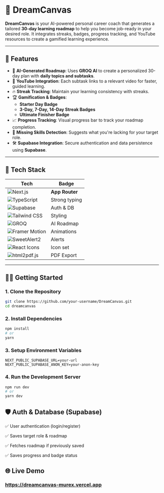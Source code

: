 # 🌟 DreamCanvas

**DreamCanvas** is your AI-powered personal career coach that generates a tailored **30-day learning roadmap** to help you become job-ready in your desired role. It integrates streaks, badges, progress tracking, and YouTube resources to create a gamified learning experience.

---

## 🚀 Features

- 🎯 **AI-Generated Roadmap**: Uses **GROQ AI** to create a personalized 30-day plan with **daily topics and subtasks**.
- 🎥 **YouTube Integration**: Each subtask links to a relevant video for faster, guided learning.
- 🔥 **Streak Tracking**: Maintain your learning consistency with streaks.
- 🏆 **Gamification & Badges**:
  - **Starter Day Badge**
  - **3-Day, 7-Day, 14-Day Streak Badges**
  - **Ultimate Finisher Badge**
- 📈 **Progress Tracking**: Visual progress bar to track your roadmap completion.
- 🧠 **Missing Skills Detection**: Suggests what you're lacking for your target role.
- 🛠️ **Supabase Integration**: Secure authentication and data persistence using **Supabase**.

---

## 🧰 Tech Stack

| Tech            | Badge |
|-----------------|--------|
| ![Next.js](https://img.shields.io/badge/Next.js-000?logo=nextdotjs&logoColor=white) | **App Router** |
| ![TypeScript](https://img.shields.io/badge/TypeScript-3178c6?logo=typescript&logoColor=white) | Strong typing |
| ![Supabase](https://img.shields.io/badge/Supabase-3ecf8e?logo=supabase&logoColor=white) | Auth & DB |
| ![Tailwind CSS](https://img.shields.io/badge/Tailwind_CSS-06B6D4?logo=tailwindcss&logoColor=white) | Styling |
| ![GROQ](https://img.shields.io/badge/GROQ_AI-000000?logo=openai&logoColor=white) | AI Roadmap |
| ![Framer Motion](https://img.shields.io/badge/Framer_Motion-0055FF?logo=framer&logoColor=white) | Animations |
| ![SweetAlert2](https://img.shields.io/badge/SweetAlert2-FF5F5F?logo=javascript&logoColor=white) | Alerts |
| ![React Icons](https://img.shields.io/badge/React_Icons-61DAFB?logo=react&logoColor=white) | Icon set |
| ![html2pdf.js](https://img.shields.io/badge/html2pdf.js-ff69b4?logo=javascript&logoColor=white) | PDF Export |

---


## 🧑‍💻 Getting Started

### 1. Clone the Repository

```bash
git clone https://github.com/your-username/DreamCanvas.git
cd dreamcanvas
```

### 2. Install Dependencies

```bash
npm install
# or
yarn
```

### 3. Setup Environment Variables
```env
NEXT_PUBLIC_SUPABASE_URL=your-url
NEXT_PUBLIC_SUPABASE_ANON_KEY=your-anon-key
```
### 4. Run the Development Server
```bash
npm run dev
# or
yarn dev
```


## 🛡️ Auth & Database (Supabase)
✅ User authentication (login/register)

✅ Saves target role & roadmap

✅ Fetches roadmap if previously saved

✅ Saves progress and badge status

## 🌐 Live Demo
### https://dreamcanvas-murex.vercel.app



